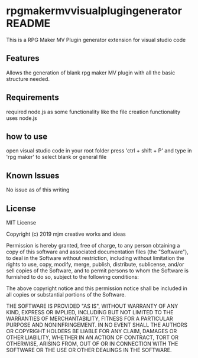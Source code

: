 # rpgmakermvvisualplugingenerator README

This is a RPG Maker MV Plugin generator extension for visual studio code

## Features

Allows the generation of blank rpg maker MV plugin with all the basic structure needed.

## Requirements
required node.js as some functionality like the file creation functionality uses node.js

## how to use
open visual studio code in your root folder press 'ctrl + shift + P' and type in 'rpg maker' to select blank or general file

## Known Issues
No issue as of this writing

## License
MIT License

Copyright (c) 2019 mjm creative works and ideas

Permission is hereby granted, free of charge, to any person obtaining a copy
of this software and associated documentation files (the "Software"), to deal
in the Software without restriction, including without limitation the rights
to use, copy, modify, merge, publish, distribute, sublicense, and/or sell
copies of the Software, and to permit persons to whom the Software is
furnished to do so, subject to the following conditions:

The above copyright notice and this permission notice shall be included in all
copies or substantial portions of the Software.

THE SOFTWARE IS PROVIDED "AS IS", WITHOUT WARRANTY OF ANY KIND, EXPRESS OR
IMPLIED, INCLUDING BUT NOT LIMITED TO THE WARRANTIES OF MERCHANTABILITY,
FITNESS FOR A PARTICULAR PURPOSE AND NONINFRINGEMENT. IN NO EVENT SHALL THE
AUTHORS OR COPYRIGHT HOLDERS BE LIABLE FOR ANY CLAIM, DAMAGES OR OTHER
LIABILITY, WHETHER IN AN ACTION OF CONTRACT, TORT OR OTHERWISE, ARISING FROM,
OUT OF OR IN CONNECTION WITH THE SOFTWARE OR THE USE OR OTHER DEALINGS IN THE
SOFTWARE.

